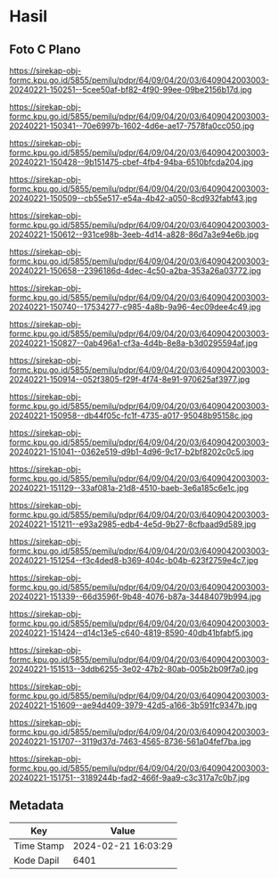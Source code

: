 # Hasil

## Foto C Plano

https://sirekap-obj-formc.kpu.go.id/5855/pemilu/pdpr/64/09/04/20/03/6409042003003-20240221-150251--5cee50af-bf82-4f90-99ee-09be2156b17d.jpg

https://sirekap-obj-formc.kpu.go.id/5855/pemilu/pdpr/64/09/04/20/03/6409042003003-20240221-150341--70e6997b-1602-4d6e-ae17-7578fa0cc050.jpg

https://sirekap-obj-formc.kpu.go.id/5855/pemilu/pdpr/64/09/04/20/03/6409042003003-20240221-150428--9b151475-cbef-4fb4-94ba-6510bfcda204.jpg

https://sirekap-obj-formc.kpu.go.id/5855/pemilu/pdpr/64/09/04/20/03/6409042003003-20240221-150509--cb55e517-e54a-4b42-a050-8cd932fabf43.jpg

https://sirekap-obj-formc.kpu.go.id/5855/pemilu/pdpr/64/09/04/20/03/6409042003003-20240221-150612--931ce98b-3eeb-4d14-a828-86d7a3e94e6b.jpg

https://sirekap-obj-formc.kpu.go.id/5855/pemilu/pdpr/64/09/04/20/03/6409042003003-20240221-150658--2396186d-4dec-4c50-a2ba-353a26a03772.jpg

https://sirekap-obj-formc.kpu.go.id/5855/pemilu/pdpr/64/09/04/20/03/6409042003003-20240221-150740--17534277-c985-4a8b-9a96-4ec09dee4c49.jpg

https://sirekap-obj-formc.kpu.go.id/5855/pemilu/pdpr/64/09/04/20/03/6409042003003-20240221-150827--0ab496a1-cf3a-4d4b-8e8a-b3d0295594af.jpg

https://sirekap-obj-formc.kpu.go.id/5855/pemilu/pdpr/64/09/04/20/03/6409042003003-20240221-150914--052f3805-f29f-4f74-8e91-970625af3977.jpg

https://sirekap-obj-formc.kpu.go.id/5855/pemilu/pdpr/64/09/04/20/03/6409042003003-20240221-150958--db44f05c-fc1f-4735-a017-95048b95158c.jpg

https://sirekap-obj-formc.kpu.go.id/5855/pemilu/pdpr/64/09/04/20/03/6409042003003-20240221-151041--0362e519-d9b1-4d96-9c17-b2bf8202c0c5.jpg

https://sirekap-obj-formc.kpu.go.id/5855/pemilu/pdpr/64/09/04/20/03/6409042003003-20240221-151129--33af081a-21d8-4510-baeb-3e6a185c6e1c.jpg

https://sirekap-obj-formc.kpu.go.id/5855/pemilu/pdpr/64/09/04/20/03/6409042003003-20240221-151211--e93a2985-edb4-4e5d-9b27-8cfbaad9d589.jpg

https://sirekap-obj-formc.kpu.go.id/5855/pemilu/pdpr/64/09/04/20/03/6409042003003-20240221-151254--f3c4ded8-b369-404c-b04b-623f2759e4c7.jpg

https://sirekap-obj-formc.kpu.go.id/5855/pemilu/pdpr/64/09/04/20/03/6409042003003-20240221-151339--66d3596f-9b48-4076-b87a-34484079b994.jpg

https://sirekap-obj-formc.kpu.go.id/5855/pemilu/pdpr/64/09/04/20/03/6409042003003-20240221-151424--d14c13e5-c640-4819-8590-40db41bfabf5.jpg

https://sirekap-obj-formc.kpu.go.id/5855/pemilu/pdpr/64/09/04/20/03/6409042003003-20240221-151513--3ddb6255-3e02-47b2-80ab-005b2b09f7a0.jpg

https://sirekap-obj-formc.kpu.go.id/5855/pemilu/pdpr/64/09/04/20/03/6409042003003-20240221-151609--ae94d409-3979-42d5-a166-3b591fc9347b.jpg

https://sirekap-obj-formc.kpu.go.id/5855/pemilu/pdpr/64/09/04/20/03/6409042003003-20240221-151707--3119d37d-7463-4565-8736-561a04fef7ba.jpg

https://sirekap-obj-formc.kpu.go.id/5855/pemilu/pdpr/64/09/04/20/03/6409042003003-20240221-151751--3189244b-fad2-466f-9aa9-c3c317a7c0b7.jpg


## Metadata

| Key        | Value               |
| ---------- | ------------------- |
| Time Stamp | 2024-02-21 16:03:29 |
| Kode Dapil | 6401                |



